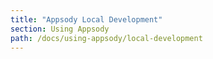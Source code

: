 ```yaml
---
title: "Appsody Local Development"
section: Using Appsody
path: /docs/using-appsody/local-development
---
```


<!-- This will include documentation on local development of the appsody project
(run, test, debug) -->
